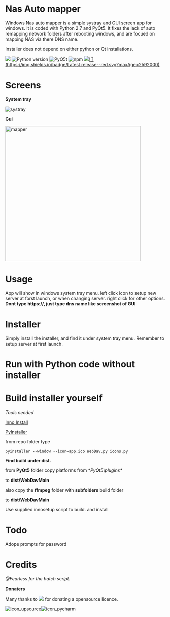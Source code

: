 # **Nas Auto mapper**

Windows Nas auto mapper is a simple systray and GUI screen app for windows. It is coded with Python 2.7 and PyQt5.
It fixes the lack of auto remapping network folders after rebooting windows, and are focued on mapping NAS via there DNS name.

Installer does not depend on either python or Qt installations.



[![](https://img.shields.io/badge/Twitter--blue.svg?maxAge=2592000)](https://twitter.com/zadow28) ![Python version](https://img.shields.io/badge/python-2.7-brightgreen.svg?maxAge=2592000) ![PyQ5t](https://img.shields.io/badge/PyQt5-5.6-orange.svg) ![npm](https://img.shields.io/npm/l/express.svg?maxAge=2592000) [![](https://img.shields.io/badge/Donate-Paypal-blue.svg?maxAge=2592000)](https://www.paypal.com/cgi-bin/webscr?cmd=_s-xclick&hosted_button_id=8KXM6W2JVRUWL)[![](https://img.shields.io/badge/Latest release--red.svg?maxAge=2592000)](https://github.com/techbliss/NAS_DNS_AUTOMAPPER/releases/tag/releases)

# **Screens**

**System tray**

![systray](https://cloud.githubusercontent.com/assets/3592375/18998381/cbffc7ba-8738-11e6-973f-51f3f6dd6b2d.png)

**Gui**


<img width="426" alt="mapper" src="https://cloud.githubusercontent.com/assets/3592375/25897558/a761e61e-3588-11e7-808b-ff1a12d859f0.png">

# **Usage**

App will show in windows system tray menu.
left click icon to setup new server at forst launch, or when changing server.
right click for other options.
**Dont type https://, just type dns name like screenshot of GUI**

# **Installer**

Simply install the installer, and find it under system tray menu.
Remember to setup server at first launch.

# **Run with Python code without installer**
# **Build installer yourself**
*Tools needed*

[Inno Install](http://www.jrsoftware.org/isinfo.php)

[PyInstaller](https://github.com/pyinstaller/pyinstaller)

from repo folder type

`pyinstaller --window --icon=app.ico WebDav.py icons.py`


**Find build under dist.**

from **PyQt5** folder copy platforms from **PyQt5\plugins\**


to **dist\WebDavMain**

also copy the **ffmpeg** folder with **subfolders** build folder

to **dist\WebDavMain**

Use supplied innosetup script to build. and install

# **Todo**
Adope prompts for password


# **Credits**
 *@Fearless for the batch script.*

[](https://github.com/mrfearless)


**Donaters**

Many thanks to [![](https://img.shields.io/badge/Jetbrains-Company-blue.svg?maxAge=2592000)](https://www.jetbrains.com/) for donating a opensource licence.


![icon_upsource](https://cloud.githubusercontent.com/assets/3592375/20355736/9f4a6842-ac22-11e6-9901-9055ae8f1a69.png)![icon_pycharm](https://cloud.githubusercontent.com/assets/3592375/20355738/9f4f9bfa-ac22-11e6-8e1b-e49ba71b672c.png)




